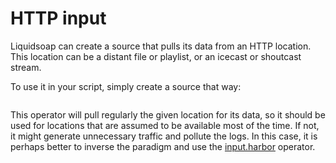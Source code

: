 # HTTP input

Liquidsoap can create a source that pulls its data from an HTTP location. This location can
be a distant file or playlist, or an icecast or shoutcast stream.

To use it in your script, simply create a source that way:

```{.liquidsoap include="content/liq/http-input.liq"}

```

This operator will pull regularly the given location for its data, so it should be used for
locations that are assumed to be available most of the time. If not, it might generate unnecessary
traffic and pollute the logs. In this case, it is perhaps better to inverse the paradigm and
use the [input.harbor](harbor.html) operator.
